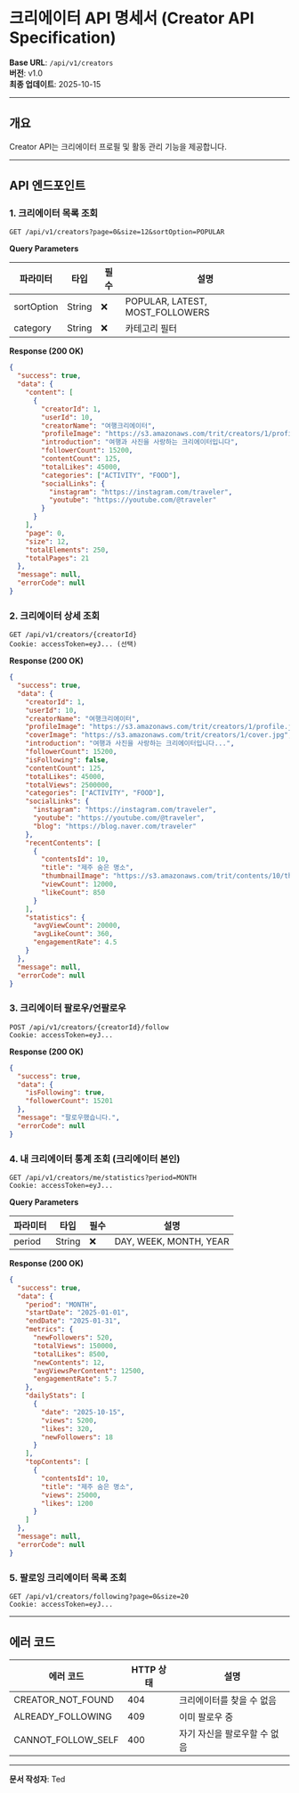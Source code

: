 # 크리에이터 API 명세서 (Creator API Specification)

**Base URL**: `/api/v1/creators`  
**버전**: v1.0  
**최종 업데이트**: 2025-10-15

---

## 개요

Creator API는 크리에이터 프로필 및 활동 관리 기능을 제공합니다.

---

## API 엔드포인트

### 1. 크리에이터 목록 조회

```http
GET /api/v1/creators?page=0&size=12&sortOption=POPULAR
```

**Query Parameters**

| 파라미터 | 타입 | 필수 | 설명 |
|---------|------|------|------|
| sortOption | String | ❌ | POPULAR, LATEST, MOST_FOLLOWERS |
| category | String | ❌ | 카테고리 필터 |

**Response (200 OK)**

```json
{
  "success": true,
  "data": {
    "content": [
      {
        "creatorId": 1,
        "userId": 10,
        "creatorName": "여행크리에이터",
        "profileImage": "https://s3.amazonaws.com/trit/creators/1/profile.jpg",
        "introduction": "여행과 사진을 사랑하는 크리에이터입니다",
        "followerCount": 15200,
        "contentCount": 125,
        "totalLikes": 45000,
        "categories": ["ACTIVITY", "FOOD"],
        "socialLinks": {
          "instagram": "https://instagram.com/traveler",
          "youtube": "https://youtube.com/@traveler"
        }
      }
    ],
    "page": 0,
    "size": 12,
    "totalElements": 250,
    "totalPages": 21
  },
  "message": null,
  "errorCode": null
}
```

### 2. 크리에이터 상세 조회

```http
GET /api/v1/creators/{creatorId}
Cookie: accessToken=eyJ... (선택)
```

**Response (200 OK)**

```json
{
  "success": true,
  "data": {
    "creatorId": 1,
    "userId": 10,
    "creatorName": "여행크리에이터",
    "profileImage": "https://s3.amazonaws.com/trit/creators/1/profile.jpg",
    "coverImage": "https://s3.amazonaws.com/trit/creators/1/cover.jpg",
    "introduction": "여행과 사진을 사랑하는 크리에이터입니다...",
    "followerCount": 15200,
    "isFollowing": false,
    "contentCount": 125,
    "totalLikes": 45000,
    "totalViews": 2500000,
    "categories": ["ACTIVITY", "FOOD"],
    "socialLinks": {
      "instagram": "https://instagram.com/traveler",
      "youtube": "https://youtube.com/@traveler",
      "blog": "https://blog.naver.com/traveler"
    },
    "recentContents": [
      {
        "contentsId": 10,
        "title": "제주 숨은 명소",
        "thumbnailImage": "https://s3.amazonaws.com/trit/contents/10/thumb.jpg",
        "viewCount": 12000,
        "likeCount": 850
      }
    ],
    "statistics": {
      "avgViewCount": 20000,
      "avgLikeCount": 360,
      "engagementRate": 4.5
    }
  },
  "message": null,
  "errorCode": null
}
```

### 3. 크리에이터 팔로우/언팔로우

```http
POST /api/v1/creators/{creatorId}/follow
Cookie: accessToken=eyJ...
```

**Response (200 OK)**

```json
{
  "success": true,
  "data": {
    "isFollowing": true,
    "followerCount": 15201
  },
  "message": "팔로우했습니다.",
  "errorCode": null
}
```

### 4. 내 크리에이터 통계 조회 (크리에이터 본인)

```http
GET /api/v1/creators/me/statistics?period=MONTH
Cookie: accessToken=eyJ...
```

**Query Parameters**

| 파라미터 | 타입 | 필수 | 설명 |
|---------|------|------|------|
| period | String | ❌ | DAY, WEEK, MONTH, YEAR |

**Response (200 OK)**

```json
{
  "success": true,
  "data": {
    "period": "MONTH",
    "startDate": "2025-01-01",
    "endDate": "2025-01-31",
    "metrics": {
      "newFollowers": 520,
      "totalViews": 150000,
      "totalLikes": 8500,
      "newContents": 12,
      "avgViewsPerContent": 12500,
      "engagementRate": 5.7
    },
    "dailyStats": [
      {
        "date": "2025-10-15",
        "views": 5200,
        "likes": 320,
        "newFollowers": 18
      }
    ],
    "topContents": [
      {
        "contentsId": 10,
        "title": "제주 숨은 명소",
        "views": 25000,
        "likes": 1200
      }
    ]
  },
  "message": null,
  "errorCode": null
}
```

### 5. 팔로잉 크리에이터 목록 조회

```http
GET /api/v1/creators/following?page=0&size=20
Cookie: accessToken=eyJ...
```

---

## 에러 코드

| 에러 코드 | HTTP 상태 | 설명 |
|----------|----------|------|
| CREATOR_NOT_FOUND | 404 | 크리에이터를 찾을 수 없음 |
| ALREADY_FOLLOWING | 409 | 이미 팔로우 중 |
| CANNOT_FOLLOW_SELF | 400 | 자기 자신을 팔로우할 수 없음 |

---

**문서 작성자**: Ted
